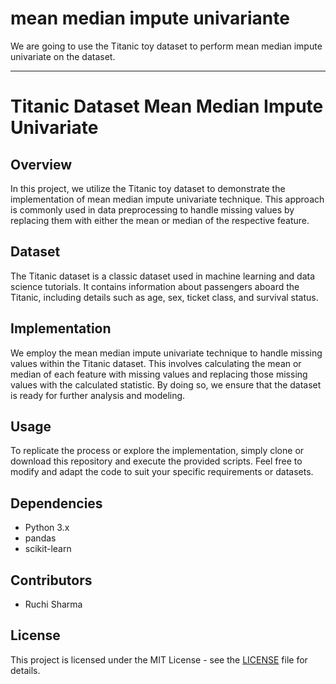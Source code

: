 # mean median impute univariante
We are going to use the Titanic toy dataset to perform mean median impute univariate on the dataset.

---

# Titanic Dataset Mean Median Impute Univariate

## Overview
In this project, we utilize the Titanic toy dataset to demonstrate the implementation of mean median impute univariate technique. This approach is commonly used in data preprocessing to handle missing values by replacing them with either the mean or median of the respective feature.

## Dataset
The Titanic dataset is a classic dataset used in machine learning and data science tutorials. It contains information about passengers aboard the Titanic, including details such as age, sex, ticket class, and survival status.

## Implementation
We employ the mean median impute univariate technique to handle missing values within the Titanic dataset. This involves calculating the mean or median of each feature with missing values and replacing those missing values with the calculated statistic. By doing so, we ensure that the dataset is ready for further analysis and modeling.

## Usage
To replicate the process or explore the implementation, simply clone or download this repository and execute the provided scripts. Feel free to modify and adapt the code to suit your specific requirements or datasets.

## Dependencies
- Python 3.x
- pandas
- scikit-learn

## Contributors
- Ruchi Sharma 

## License
This project is licensed under the MIT License - see the [LICENSE](LICENSE) file for details.
